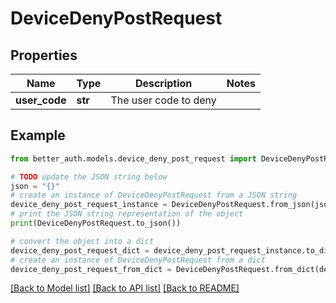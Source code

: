 # DeviceDenyPostRequest


## Properties

Name | Type | Description | Notes
------------ | ------------- | ------------- | -------------
**user_code** | **str** | The user code to deny | 

## Example

```python
from better_auth.models.device_deny_post_request import DeviceDenyPostRequest

# TODO update the JSON string below
json = "{}"
# create an instance of DeviceDenyPostRequest from a JSON string
device_deny_post_request_instance = DeviceDenyPostRequest.from_json(json)
# print the JSON string representation of the object
print(DeviceDenyPostRequest.to_json())

# convert the object into a dict
device_deny_post_request_dict = device_deny_post_request_instance.to_dict()
# create an instance of DeviceDenyPostRequest from a dict
device_deny_post_request_from_dict = DeviceDenyPostRequest.from_dict(device_deny_post_request_dict)
```
[[Back to Model list]](../README.md#documentation-for-models) [[Back to API list]](../README.md#documentation-for-api-endpoints) [[Back to README]](../README.md)


